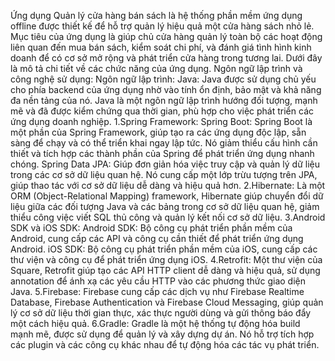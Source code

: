 Ứng dụng Quản lý cửa hàng bán sách là hệ thống phần mềm ứng dụng offline được thiết kế để hỗ trợ quản lý hiệu quả một cửa hàng sách nhỏ lẻ. Mục tiêu của ứng dụng là giúp chủ cửa hàng quản lý toàn bộ các hoạt động liên quan đến mua bán sách, kiểm soát chi phí, và đánh giá tình hình kinh doanh để có cơ sở mở rộng và phát triển cửa hàng trong tương lai. Dưới đây là mô tả chi tiết về các chức năng của ứng dụng.
Ngôn ngữ lập trình và công nghệ sử dụng:
Ngôn ngữ lập trình:
Java: Java được sử dụng chủ yếu cho phía backend của ứng dụng nhờ vào tính ổn định, bảo mật và khả năng đa nền tảng của nó. Java là một ngôn ngữ lập trình hướng đối tượng, mạnh mẽ và đã được kiểm chứng qua thời gian, phù hợp cho việc phát triển các ứng dụng doanh nghiệp.
1.Spring Framework:
Spring Boot: Spring Boot là một phần của Spring Framework, giúp tạo ra các ứng dụng độc lập, sẵn sàng để chạy và có thể triển khai ngay lập tức. Nó giảm thiểu cấu hình cần thiết và tích hợp các thành phần của Spring để phát triển ứng dụng nhanh chóng.
Spring Data JPA: Giúp đơn giản hóa việc truy cập và quản lý dữ liệu trong các cơ sở dữ liệu quan hệ. Nó cung cấp một lớp trừu tượng trên JPA, giúp thao tác với cơ sở dữ liệu dễ dàng và hiệu quả hơn.
2.Hibernate:
Là một ORM (Object-Relational Mapping) framework, Hibernate giúp chuyển đổi dữ liệu giữa các đối tượng Java và các bảng trong cơ sở dữ liệu quan hệ, giảm thiểu công việc viết SQL thủ công và quản lý kết nối cơ sở dữ liệu.
3.Android SDK và iOS SDK:
Android SDK: Bộ công cụ phát triển phần mềm của Android, cung cấp các API và công cụ cần thiết để phát triển ứng dụng Android.
iOS SDK: Bộ công cụ phát triển phần mềm của iOS, cung cấp các thư viện và công cụ để phát triển ứng dụng iOS.
4.Retrofit:
Một thư viện của Square, Retrofit giúp tạo các API HTTP client dễ dàng và hiệu quả, sử dụng annotation để ánh xạ các yêu cầu HTTP vào các phương thức giao diện Java.
5.Firebase:
Firebase cung cấp các dịch vụ như Firebase Realtime Database, Firebase Authentication và Firebase Cloud Messaging, giúp quản lý cơ sở dữ liệu thời gian thực, xác thực người dùng và gửi thông báo đẩy một cách hiệu quả.
6.Gradle:
Gradle là một hệ thống tự động hóa build mạnh mẽ, được sử dụng để quản lý và xây dựng dự án. Nó hỗ trợ tích hợp các plugin và các công cụ khác nhau để tự động hóa các tác vụ phát triển.

